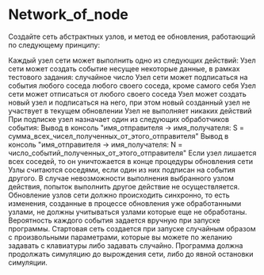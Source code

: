 # Network_of_node
Создайте сеть абстрактных узлов, и метод ее обновления, работающий по следующему принципу:

Каждый узел сети может выполнить одно из следующих действий:
Узел сети может создать событие несущее некоторые данные, в рамках тестового задания: случайное число
Узел сети может подписаться на события любого соседа любого своего соседа, кроме самого себя
Узел сети может отписаться от любого своего соседа
Узел может создать новый узел и подписаться на него, при этом новый созданный узел не участвует в текущем обновлении
Узел не выполняет никаких действий
При подписке узел назначает один из следующих обработчиков события:
Вывод в консоль "имя_отправителя -> имя_получателя: S = сумма_всех_чисел_полученных_от_этого_отправителя"
Вывод в консоль "имя_отправителя -> имя_получателя: N = число_событий_полученных_от_этого_отправителя"
Если узел лишается всех соседей, то он уничтожается в конце процедуры обновления сети Узлы считаются соседями, если один из них подписан на события другого. В случае невозможности выполнения выбранного узлом действия, попыток выполнить другое действие не осуществляется.
Обновление узлов сети должно происходить синхронно, то есть изменения, созданные в процессе обновления уже обработанными узлами, не должны учитываться узлами которые еще не обработаны. Вероятность каждого события задается вручную при запуске программы. Стартовая сеть создается при запуске случайным образом с произвольными параметрами, которые вы можете по желанию задавать с клавиатуры либо задавать случайно. Программа должна продолжать симуляцию до вырождения сети, либо до явной остановки симуляции.
